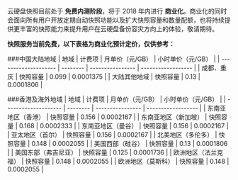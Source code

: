 云硬盘快照目前处于 **免费内测阶段**，将于 2018 年内进行 **商业化**。商业化的同时会面向所有用户开放定期自动快照功能以及扩大快照容量和数量配额，也将持续提供更丰富的快照能力来提升用户在云硬盘备份容灾方向上的体验，敬请期待。

**快照服务当前免费，以下表格为商业化预计定价，仅供参考：**

###中国大陆地域
| 地域 | 计费项 | 月单价（元/GB） | 小时单价（元/GB） |
| -------------------- | -------- | ---------------- | ------------------ |
| 成都、重庆 | 快照容量 | 0.099 | 0.0001375 |
| 大陆其他地域 | 快照容量 | 0.13 | 0.0001806 |

###香港及海外地域
| 地域 | 计费项 | 月单价（元/GB） | 小时单价（元/GB） |
| -------------------- | -------- | ---------------- | ------------------ |
| 东南亚地区（香港） | 快照容量 | 0.156 | 0.0002167 |
| 东南亚地区（新加坡） | 快照容量 | 0.168 | 0.0002333 |
| 东南亚地区（曼谷） | 快照容量 | 0.156 | 0.0002167 |
| 亚太地区（首尔） | 快照容量 | 0.156 | 0.0002167 |
| 北美地区（多伦多） | 快照容量 | 0.148 | 0.0002055 |
| 美国西部（硅谷） | 快照容量 | 0.13 | 0.0001806 |
| 美国东部（弗吉尼亚） | 快照容量 | 0.125 | 0.0001736 |
| 欧洲地区（法兰克福） | 快照容量 | 0.148 | 0.0002055 |
| 欧洲地区（莫斯科） | 快照容量 | 0.148 | 0.0002055 |

